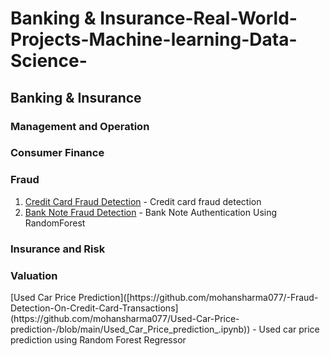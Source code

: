# Banking & Insurance-Real-World-Projects-Machine-learning-Data-Science-

<h2>Banking & Insurance</h2>

<h3>Management and Operation</h3>


<h3>Consumer Finance</h3>


<h3>Fraud</h3>

1. [Credit Card Fraud Detection](https://github.com/mohansharma077/-Fraud-Detection-On-Credit-Card-Transactions) - Credit card fraud detection<br/>
2. [Bank Note Fraud Detection](https://github.com/mohansharma077/Bank-Note-Fraud-Detection-using-Random-Forest-Classifier) -  Bank Note Authentication Using RandomForest<br/>
<h3>Insurance and Risk</h3>




<h3>Valuation</h3>
[Used Car Price Prediction]([https://github.com/mohansharma077/-Fraud-Detection-On-Credit-Card-Transactions](https://github.com/mohansharma077/Used-Car-Price-prediction-/blob/main/Used_Car_Price_prediction_.ipynb)) - Used car price prediction using Random Forest Regressor<br/>

